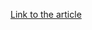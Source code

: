 [Link to the article](https://unit42.paloaltonetworks.com/unit42-new-improved-macos-backdoor-oceanlotus/)
